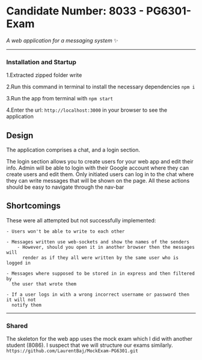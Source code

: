 # Candidate Number: 8033 - PG6301-Exam 

 *A web application for a messaging system* ✨

---

### Installation and Startup

1.Extracted zipped folder write 

2.Run this command in terminal to install the necessary dependencies ``` npm i ```

3.Run the app from terminal with ``` npm start ```

4.Enter the url: ```http://localhost:3000``` in your browser to see the application


## Design

The application comprises a chat, and a login section. 

The login section allows you to create users for your web app and edit their info.
Admin will be able to login with their Google account where they can create 
users and edit them. Only initiated users can log in to the chat where they can write messages 
that will be shown on the page. All these actions should be easy to navigate through the nav-bar 




## Shortcomings
These were all attempted but not successfully implemented: 

    - Users won't be able to write to each other
    
    - Messages written use web-sockets and show the names of the senders
        - However, should you open it in another browser then the messages will 
          render as if they all were written by the same user who is logged in 
    
    - Messages where supposed to be stored in in express and then filtered by 
      the user that wrote them
    
    - If a user logs in with a wrong incorrect username or password then it will not
      notify them 
   
---

### Shared 
The skeleton for the web app uses the mock exam which I did with another student (8086).
I suspect that we will structure our exams similarly. 
``https://github.com/LaurentBaj/MockExam-PG6301.git`` 
 





